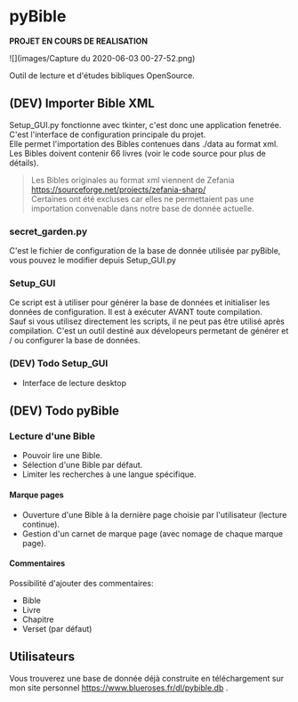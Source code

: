 # pyBible
**PROJET EN COURS DE REALISATION**  

![](images/Capture du 2020-06-03 00-27-52.png) 

Outil de lecture et d'études bibliques OpenSource.  

## (DEV) Importer Bible XML
 
Setup_GUI.py fonctionne avec tkinter, c'est donc une application fenetrée.  
C'est l'interface de configuration principale du projet.  
Elle permet l'importation des Bibles contenues dans ./data au format xml.  
Les Bibles doivent contenir 66 livres (voir le code source pour plus de détails).  

> Les Bibles originales au format xml viennent de Zefania https://sourceforge.net/projects/zefania-sharp/  
> Certaines ont été excluses car elles ne permettaient pas une importation convenable dans notre base de donnée actuelle.  

### secret_garden.py

C'est le fichier de configuration de la base de donnée utilisée par pyBible, vous pouvez le modifier depuis Setup_GUI.py  

### Setup_GUI

Ce script est à utiliser pour générer la base de données et initialiser les données de configuration. Il est à exécuter AVANT toute compilation.  
Sauf si vous utilisez directement les scripts, il ne peut pas être utilisé après compilation. C'est un outil destiné aux dévelopeurs permetant de générer et / ou configurer la base de données.  

### (DEV) Todo Setup_GUI

- Interface de lecture desktop  

## (DEV) Todo pyBible

### Lecture d'une Bible

- Pouvoir lire une Bible.  
- Sélection d'une Bible par défaut.  
- Limiter les recherches à une langue spécifique.  

#### Marque pages

- Ouverture d'une Bible à la dernière page choisie par l'utilisateur (lecture continue).  
- Gestion d'un carnet de marque page (avec nomage de chaque marque page).  

#### Commentaires

Possibilité d'ajouter des commentaires:  
- Bible
- Livre
- Chapitre
- Verset (par défaut)

## Utilisateurs

Vous trouverez une base de donnée déjà construite en téléchargement sur mon site personnel https://www.blueroses.fr/dl/pybible.db .  